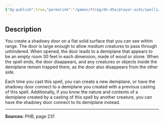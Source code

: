```yaml
---
{"dg-publish":true,"permalink":"/games/ttrpg/dn-d5e/player-aids/spells/level-8/demiplane/","tags":["ttrpg/dnd/5e","somatic","spell"],"noteIcon":""}
---
```



## Description
You create a shadowy door on a flat solid surface that you can see within range.
The door is large enough to allow *medium* creatures to pass through unhindered.
When opened, the door leads to a demiplane that appears to be an empty room 30 feet in each dimension, made of wood or stone.
When the spell ends, the door disappears, and any creatures or objects inside the demiplane remain trapped there, as the door also disappears from the other side.

Each time you cast this spell, you can create a new demiplane, or have the shadowy door connect to a demiplane you created with a previous casting of this spell.
Additionally, if you know the nature and contents of a demiplane created by a casting of this spell by another creature, you can have the shadowy door connect to its demiplane instead.

---

**Sources:** PHB, page 231
